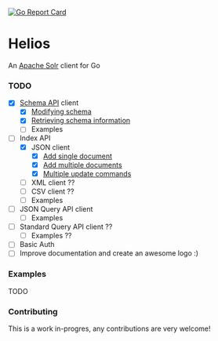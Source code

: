 [![Go Report Card](https://goreportcard.com/badge/github.com/stevenferrer/helios)](https://goreportcard.com/report/github.com/stevenferrer/helios)

# Helios

An [Apache Solr](https://lucene.apache.org/solr/) client for Go

### TODO

- [x] [Schema API](https://lucene.apache.org/solr/guide/8_5/schema-api.html) client
  - [x] [Modifying schema](https://lucene.apache.org/solr/guide/8_5/schema-api.html#modify-the-schema)
  - [x] [Retrieving schema information](https://lucene.apache.org/solr/guide/8_5/schema-api.html#retrieve-schema-information)
  - [ ] Examples
- [ ] Index API
  - [x] JSON client
    - [x] [Add single document](https://lucene.apache.org/solr/guide/8_5/uploading-data-with-index-handlers.html#adding-a-single-json-document)
    - [x] [Add multiple documents](https://lucene.apache.org/solr/guide/8_5/uploading-data-with-index-handlers.html#adding-multiple-json-documents)
    - [x] [Multiple update commands](https://lucene.apache.org/solr/guide/8_5/uploading-data-with-index-handlers.html#sending-json-update-commands)
  - [ ] XML client ??
  - [ ] CSV client ??
  - [ ] Examples
- [ ] JSON Query API client
  - [ ] Examples
- [ ] Standard Query API client ??
  - [ ] Examples ??
- [ ] Basic Auth
- [ ] Improve documentation and create an awesome logo :)

### Examples

TODO

### Contributing

This is a work in-progres, any contributions are very welcome!
